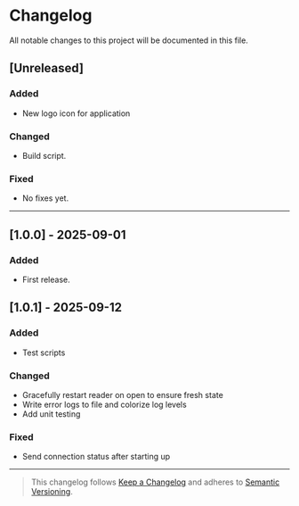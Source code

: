# Changelog

All notable changes to this project will be documented in this file.

## [Unreleased]

### Added

- New logo icon for application

### Changed

- Build script.

### Fixed

- No fixes yet.

---

## [1.0.0] - 2025-09-01

### Added

- First release.

## [1.0.1] - 2025-09-12

### Added

- Test scripts

### Changed

- Gracefully restart reader on open to ensure fresh state
- Write error logs to file and colorize log levels
- Add unit testing

### Fixed

- Send connection status after starting up

---

> This changelog follows [Keep a Changelog](https://keepachangelog.com/en/1.0.0/) and adheres to [Semantic Versioning](https://semver.org/spec/v2.0.0.html).
